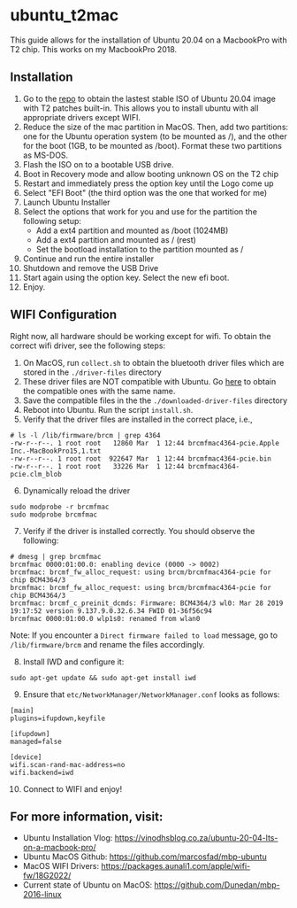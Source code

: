 # ubuntu_t2mac

This guide allows for the installation of Ubuntu 20.04 on a MacbookPro with T2 chip. This works on my MacbookPro 2018.

## Installation

1. Go to the [repo](https://github.com/marcosfad/mbp-ubuntu) to obtain the lastest stable ISO of Ubuntu 20.04 image with T2 patches built-in. This allows you to install ubuntu with all appropriate drivers except WIFI.
2. Reduce the size of the mac partition in MacOS. Then, add two partitions: one for the Ubuntu operation system (to be mounted as /), and the other for the boot (1GB, to be mounted as /boot). Format these two partitions as MS-DOS.
3. Flash the ISO on to a bootable USB drive.
5. Boot in Recovery mode and allow booting unknown OS on the T2 chip
6. Restart and immediately press the option key until the Logo come up
7. Select "EFI Boot" (the third option was the one that worked for me)
8. Launch Ubuntu Installer
9. Select the options that work for you and use for the partition the following setup:
    * Add a ext4 partition and mounted as /boot (1024MB)
    * Add a ext4 partition and mounted as / (rest)
    * Set the bootload installation to the partition mounted as /
10. Continue and run the entire installer
11. Shutdown and remove the USB Drive
12. Start again using the option key. Select the new efi boot.
13. Enjoy.

## WIFI Configuration

Right now, all hardware should be working except for wifi. To obtain the correct wifi driver, see the following steps:
1. On MacOS, run `collect.sh` to obtain the bluetooth driver files which are stored in the `./driver-files` directory
2. These driver files are NOT compatible with Ubuntu. Go [here](https://packages.aunali1.com/apple/wifi-fw/18G2022/C-4364__s-B2/) to obtain the compatible ones with the same name.
3. Save the compatible files in the the `./downloaded-driver-files` directory
4. Reboot into Ubuntu. Run the script `install.sh`.
5. Verify that the driver files are installed in the correct place, i.e.,
```
# ls -l /lib/firmware/brcm | grep 4364
-rw-r--r--. 1 root root   12860 Mar  1 12:44 brcmfmac4364-pcie.Apple Inc.-MacBookPro15,1.txt
-rw-r--r--. 1 root root  922647 Mar  1 12:44 brcmfmac4364-pcie.bin
-rw-r--r--. 1 root root   33226 Mar  1 12:44 brcmfmac4364-pcie.clm_blob
```
6. Dynamically reload the driver
```
sudo modprobe -r brcmfmac
sudo modprobe brcmfmac
```
7. Verify if the driver is installed correctly. You should observe the following:
```
# dmesg | grep brcmfmac
brcmfmac 0000:01:00.0: enabling device (0000 -> 0002)
brcmfmac: brcmf_fw_alloc_request: using brcm/brcmfmac4364-pcie for chip BCM4364/3
brcmfmac: brcmf_fw_alloc_request: using brcm/brcmfmac4364-pcie for chip BCM4364/3
brcmfmac: brcmf_c_preinit_dcmds: Firmware: BCM4364/3 wl0: Mar 28 2019 19:17:52 version 9.137.9.0.32.6.34 FWID 01-36f56c94
brcmfmac 0000:01:00.0 wlp1s0: renamed from wlan0
```
Note: If you encounter a `Direct firmware failed to load` message, go to `/lib/firmware/brcm` and rename the files accordingly.

8. Install IWD and configure it:
```
sudo apt-get update && sudo apt-get install iwd
```
9. Ensure that `etc/NetworkManager/NetworkManager.conf` looks as follows:
```
[main]
plugins=ifupdown,keyfile

[ifupdown]
managed=false

[device]
wifi.scan-rand-mac-address=no
wifi.backend=iwd
```
10. Connect to WIFI and enjoy!

## For more information, visit:
- Ubuntu Installation Vlog: <https://vinodhsblog.co.za/ubuntu-20-04-lts-on-a-macbook-pro/>
- Ubuntu MacOS Github: <https://github.com/marcosfad/mbp-ubuntu>
- MacOS WIFI Drivers: <https://packages.aunali1.com/apple/wifi-fw/18G2022/>
- Current state of Ubuntu on MacOS: <https://github.com/Dunedan/mbp-2016-linux>


